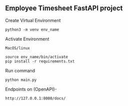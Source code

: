 
## Employee Timesheet FastAPI project

Create Virtual Environment
    
    python3 -m venv env_name

Activate Environment
    
    MacOS/linux

    source env_name/bin/activate
    pip install -r requirements.txt

Run command 

    python main.py

Endpoints on (OpenAPI)- 

    http://127.0.0.1:8000/docs/